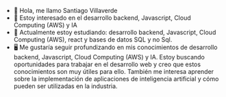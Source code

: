- 👋 Hola, me llamo Santiago Villaverde
- 👀 Estoy interesado en el desarrollo backend, Javascript, Cloud Computing (AWS) y IA
- 🌱 Actualmente estoy estudiando: desarrollo backend, Javascript, Cloud Computing (AWS), react y bases de datos SQL y no Sql.
- 🖥 Me gustaría seguir profundizando en mis conocimientos de desarrollo backend, Javascript, Cloud Computing (AWS) y IA.
Estoy buscando oportunidades para trabajar en el   desarrollo web y creo que estos conocimientos son muy útiles para ello. También me interesa aprender sobre la        implementación de aplicaciones de inteligencia artificial y cómo pueden ser utilizadas en la industria.
